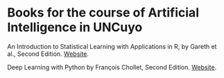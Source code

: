# Books for the course of Artificial Intelligence in UNCuyo

An Introduction to Statistical Learning with Applications in R, by Gareth et al., Second Edition.  [Website](https://www.statlearning.com/).  

Deep Learning with Python by François Chollet, Second Edition. [Website](https://www.manning.com/books/deep-learning-with-python).  
